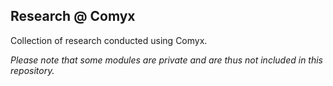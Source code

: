 ## Research @ Comyx

Collection of research conducted using Comyx.

_Please note that some modules are private and are thus not included in this repository._